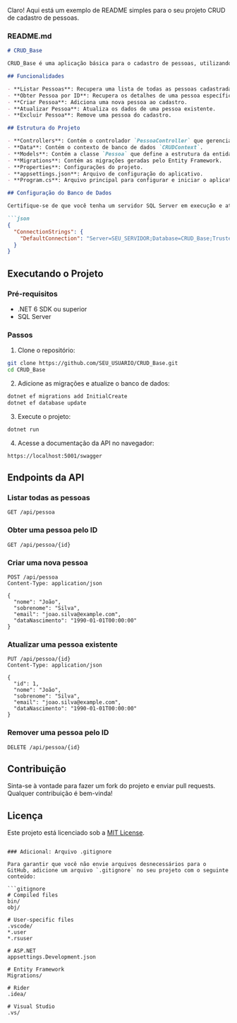 Claro! Aqui está um exemplo de README simples para o seu projeto CRUD de cadastro de pessoas.

### README.md

```markdown
# CRUD_Base

CRUD_Base é uma aplicação básica para o cadastro de pessoas, utilizando C# no backend com ASP.NET Core e Entity Framework, e um banco de dados SQL Server.

## Funcionalidades

- **Listar Pessoas**: Recupera uma lista de todas as pessoas cadastradas.
- **Obter Pessoa por ID**: Recupera os detalhes de uma pessoa específica pelo seu ID.
- **Criar Pessoa**: Adiciona uma nova pessoa ao cadastro.
- **Atualizar Pessoa**: Atualiza os dados de uma pessoa existente.
- **Excluir Pessoa**: Remove uma pessoa do cadastro.

## Estrutura do Projeto

- **Controllers**: Contém o controlador `PessoaController` que gerencia as operações CRUD.
- **Data**: Contém o contexto de banco de dados `CRUDContext`.
- **Models**: Contém a classe `Pessoa` que define a estrutura da entidade.
- **Migrations**: Contém as migrações geradas pelo Entity Framework.
- **Properties**: Configurações do projeto.
- **appsettings.json**: Arquivo de configuração do aplicativo.
- **Program.cs**: Arquivo principal para configurar e iniciar o aplicativo.

## Configuração do Banco de Dados

Certifique-se de que você tenha um servidor SQL Server em execução e atualize a string de conexão no arquivo `appsettings.json`:

```json
{
  "ConnectionStrings": {
    "DefaultConnection": "Server=SEU_SERVIDOR;Database=CRUD_Base;Trusted_Connection=True;"
  }
}
```

## Executando o Projeto

### Pré-requisitos

- .NET 6 SDK ou superior
- SQL Server

### Passos

1. Clone o repositório:

```bash
git clone https://github.com/SEU_USUARIO/CRUD_Base.git
cd CRUD_Base
```

2. Adicione as migrações e atualize o banco de dados:

```bash
dotnet ef migrations add InitialCreate
dotnet ef database update
```

3. Execute o projeto:

```bash
dotnet run
```

4. Acesse a documentação da API no navegador:

```
https://localhost:5001/swagger
```

## Endpoints da API

### Listar todas as pessoas

```
GET /api/pessoa
```

### Obter uma pessoa pelo ID

```
GET /api/pessoa/{id}
```

### Criar uma nova pessoa

```
POST /api/pessoa
Content-Type: application/json

{
  "nome": "João",
  "sobrenome": "Silva",
  "email": "joao.silva@example.com",
  "dataNascimento": "1990-01-01T00:00:00"
}
```

### Atualizar uma pessoa existente

```
PUT /api/pessoa/{id}
Content-Type: application/json

{
  "id": 1,
  "nome": "João",
  "sobrenome": "Silva",
  "email": "joao.silva@example.com",
  "dataNascimento": "1990-01-01T00:00:00"
}
```

### Remover uma pessoa pelo ID

```
DELETE /api/pessoa/{id}
```

## Contribuição

Sinta-se à vontade para fazer um fork do projeto e enviar pull requests. Qualquer contribuição é bem-vinda!

## Licença

Este projeto está licenciado sob a [MIT License](LICENSE).
```

### Adicional: Arquivo .gitignore

Para garantir que você não envie arquivos desnecessários para o GitHub, adicione um arquivo `.gitignore` no seu projeto com o seguinte conteúdo:

```gitignore
# Compiled files
bin/
obj/

# User-specific files
.vscode/
*.user
*.rsuser

# ASP.NET
appsettings.Development.json

# Entity Framework
Migrations/

# Rider
.idea/

# Visual Studio
.vs/
```
